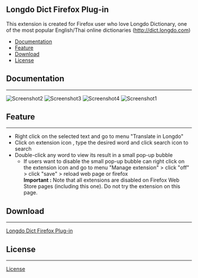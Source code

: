 Longdo Dict Firefox Plug-in
-------------

This extension is created for Firefox user who love Longdo Dictionary, one of the most popular English/Thai online dictionaries (http://dict.longdo.com)
* [Documentation](#documentation)
* [Feature](#feature)
* [Download](#download)
* [License](#license)

## Documentation
-------------
![Screenshot2](https://user-images.githubusercontent.com/51812582/61927506-252edd80-af9f-11e9-879c-1ca7f4cff8ab.png)
![Screenshot3](https://user-images.githubusercontent.com/51812582/61927488-15af9480-af9f-11e9-90a8-0f937af2c968.png)
![Screenshot4](https://user-images.githubusercontent.com/51812582/61927832-7f7c6e00-afa0-11e9-89eb-550c7301d7a5.png)
![Screenshot1](https://user-images.githubusercontent.com/51812582/61927884-bce0fb80-afa0-11e9-9c18-bc15b441b71d.png)


## Feature
-------------
- Right click on the selected text and go to menu "Translate in Longdo"
- Click on extension icon , type the desired  word and click search icon to search
- Double-click any word to view its result in a small pop-up bubble
   - If users want to disable the small pop-up bubble can right click on the extension icon and go to menu "Manage extension"  >  click "off" > click "save" >  reload web page or firefox  
**Important :** Note that all extensions are disabled on Firefox Web Store pages (including this one). Do not try the extension on this page.

## Download
-------------
[Longdo Dict Firefox Plug-in]()

## License
-------------
[License]()
